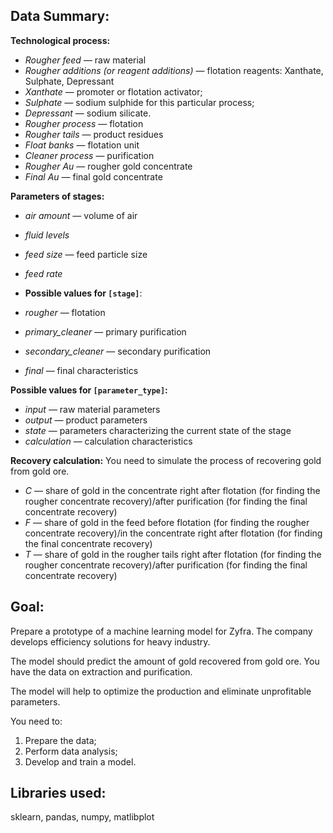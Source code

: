 ## Data Summary:

__Technological process:__
- *Rougher feed* — raw material
- *Rougher additions (or reagent additions)* — flotation reagents: Xanthate, Sulphate, Depressant
- *Xanthate* — promoter or flotation activator;
- *Sulphate* — sodium sulphide for this particular process;
- *Depressant* — sodium silicate.
- *Rougher process* — flotation
- *Rougher tails* — product residues
- *Float banks* — flotation unit
- *Cleaner process* — purification
- *Rougher Au* — rougher gold concentrate
- *Final Au* — final gold concentrate

__Parameters of stages:__
- *air amount* — volume of air
- *fluid levels*
- *feed size* — feed particle size
- *feed rate*

- __Possible values for `[stage]`__:
- *rougher* — flotation
- *primary_cleaner* — primary purification
- *secondary_cleaner* — secondary purification
- *final* — final characteristics

__Possible values for `[parameter_type]`:__
- *input* — raw material parameters
- *output* — product parameters
- *state* — parameters characterizing the current state of the stage
- *calculation* — calculation characteristics

__Recovery calculation:__
You need to simulate the process of recovering gold from gold ore.
- *C* — share of gold in the concentrate right after flotation (for finding the rougher concentrate recovery)/after purification (for finding the final concentrate recovery)
- *F* — share of gold in the feed before flotation (for finding the rougher concentrate recovery)/in the concentrate right after flotation (for finding the final concentrate recovery)
- *T* — share of gold in the rougher tails right after flotation (for finding the rougher concentrate recovery)/after purification (for finding the final concentrate recovery)

## Goal:

Prepare a prototype of a machine learning model for Zyfra. The company develops efficiency solutions for heavy industry.

The model should predict the amount of gold recovered from gold ore. You have the data on extraction and purification.

The model will help to optimize the production and eliminate unprofitable parameters.

You need to:
1. Prepare the data;
2. Perform data analysis;
3. Develop and train a model.

## Libraries used:

sklearn, pandas, numpy, matlibplot